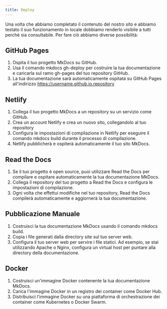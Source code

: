 ```yaml
---
title: Deploy
---
```


Una volta che abbiamo completato il contenuto del nostro sito e abbiamo testato il suo funzionamento in locale dobbiamo renderlo visibile a tutti perchè sia consultabile.
Per fare ciò abbiamo diverse possibilità:

## GitHub Pages

1. Ospita il tuo progetto MkDocs su GitHub.
2. Usa il comando mkdocs gh-deploy per costruire la tua documentazione e caricarla sul ramo gh-pages del tuo repository GitHub.
3. La tua documentazione sarà automaticamente ospitata su GitHub Pages all'indirizzo https://username.github.io.repository

## Netlify

1. Collega il tuo progetto MkDocs a un repository su un servizio come GitHub.
2. Crea un account Netlify e crea un nuovo sito, collegandolo al tuo repository
3. Configura le impostazioni di compilazione in Netlify per eseguire il comando mkdocs build durante il processo di compilazione.
4. Netlify pubblicherà e ospiterà automaticamente il tuo sito MkDocs.

## Read the Docs

1. Se il tuo progetto è open source, puoi utilizzare Read the Docs per compilare e ospitare automaticamente la tua documentazione MkDocs.
2. Collega il repository del tuo progetto a Read the Docs e configura le impostazioni di compilazione.
3. Ogni volta che effettui modifiche nel tuo repository, Read the Docs compilerà automaticamente e aggiornerà la tua documentazione.

## Pubblicazione Manuale

1. Costruisci la tua documentazione MkDocs usando il comando mkdocs build.
2. Copia i file generati dalla directory site sul tuo server web.
3. Configura il tuo server web per servire i file statici. Ad esempio, se stai utilizzando Apache o Nginx, configura un virtual host per puntare alla directory della documentazione.

## Docker

1. Costruisci un'immagine Docker contenente la tua documentazione MkDocs.
2. Carica l'immagine Docker in un registro dei container come Docker Hub.
3. Distribuisci l'immagine Docker su una piattaforma di orchestrazione dei container come Kubernetes o Docker Swarm.